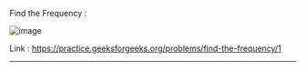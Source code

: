 Find the Frequency :

![image](https://user-images.githubusercontent.com/23376002/179394481-3cadf6f2-c579-4af4-902d-7df025328519.png)


Link : https://practice.geeksforgeeks.org/problems/find-the-frequency/1


---------------------------------------------------------------------------------------------------------------------------------------------------------


